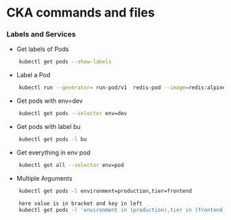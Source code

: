 # CKA commands and files



### Labels and Services

- Get labels of Pods

```sh
    kubectl get pods --show-labels
```
- Label a  Pod

```sh
    kubectl run --generator= run-pod/v1  redis-pod --image=redis:alpine  -l tier=db
```
- Get pods with env=dev

```sh
    kubectl get pods --selector env=dev
```

- Get pods with label bu

```sh
    kubectl get pods -l bu
```

- Get everything in env pod

```sh
    kubectl get all --selector env=pod
```

- Multiple Arguments

```sh
    kubectl get pods -l environment=production,tier=frontend

    here value is in bracket and key in left
    kubectl get pods -l 'environment in (production),tier in (frontend)'

```